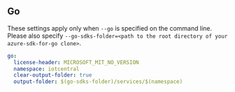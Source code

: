 ## Go

These settings apply only when `--go` is specified on the command line.
Please also specify `--go-sdks-folder=<path to the root directory of your azure-sdk-for-go clone>`.

```yaml $(go)
go:
  license-header: MICROSOFT_MIT_NO_VERSION
  namespace: iotcentral
  clear-output-folder: true
  output-folder: $(go-sdks-folder)/services/$(namespace)
```